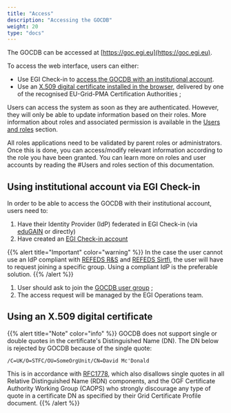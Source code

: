```yaml
---
title: "Access"
description: "Accessing the GOCDB"
weight: 20
type: "docs"
---
```


The GOCDB can be accessed at [https://goc.egi.eu](https://goc.egi.eu).

To access the web interface, users can either:

- Use EGI Check-in to [access the GOCDB with an institutional
  account](#using-institutional-account-via-egi-check-in).
- Use an [X.509 digital certificate installed in the
  browser](#using-an-x509-digital-certificate), delivered by
  one of the recognised EU-Grid-PMA Certification Authorities ;

Users can access the system as soon as they are authenticated. However,
they will only be able to update information based on their roles.
More information about roles and associated permission is available in the
[Users and
roles](https://wiki.egi.eu/wiki/GOCDB/Input_System_User_Documentation#Users_and_roles)
section.

All roles applications need to be validated by parent roles or administrators.
Once this is done, you can access/modify relevant information according to the
role you have been granted. You can learn more on roles and user accounts by
reading the #Users and roles section of this documentation.

## Using institutional account via EGI Check-in

In order to be able to access the GOCDB with their institutional account, users
need to:

1. Have their Identity Provider (IdP) federated in EGI Check-in (via
   [eduGAIN](https://edugain.org/) or directly)
1. Have created an [EGI Check-in
   account](https://wiki.egi.eu/wiki/AAI_usage_guide)

{{% alert title="Important" color="warning" %}}
In the case the user cannot use an IdP compliant with [REFEDS
R&S](https://refeds.org/research-and-scholarship) and [REFEDS
Sirtfi](https://refeds.org/sirtfi), the user will have to request joining a
specific group. Using a compliant IdP is the preferable solution.
{{% /alert %}}

1. User should ask to join the [GOCDB user
   group](https://aai.egi.eu/registry/co_petitions/start/coef:41) ;
1. The access request will be managed by the EGI Operations team.

## Using an X.509 digital certificate

<!-- TODO Describe how to use a certificate to access GOCDB -->

{{% alert title="Note" color="info" %}} GOCDB does not support single
or double quotes in the certificate's Distinguished Name (DN). The DN
below is rejected by GOCDB because of the single quote:

`/C=UK/O=STFC/OU=SomeOrgUnit/CN=David Mc'Donald`

This is in accordance with [RFC1778](https://tools.ietf.org/html/rfc1778),
which also disallows single quotes in all Relative Distinguished Name (RDN)
components, and the OGF Certificate Authority Working Group (CAOPS) who
strongly discourage any type of quote in a certificate DN as specified by their
Grid Certificate Profile document.
{{% /alert %}}


